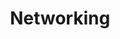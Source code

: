 ---
title: Networking

cascade:
  skillLevel: Expert
  category: "Kubernetes"
  languages: ["Bash", "AWK", "Sed"]
---